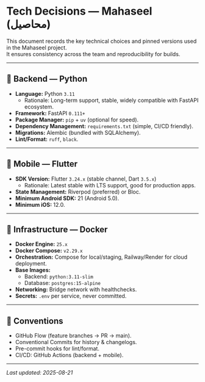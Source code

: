 # Tech Decisions — Mahaseel (محاصيل)

This document records the key technical choices and pinned versions used in the Mahaseel project.  
It ensures consistency across the team and reproducibility for builds.

---

## 🐍 Backend — Python

- **Language:** Python `3.11`
  - Rationale: Long-term support, stable, widely compatible with FastAPI ecosystem.
- **Framework:** FastAPI `0.111+`
- **Package Manager:** `pip` + `uv` (optional for speed).
- **Dependency Management:** `requirements.txt` (simple, CI/CD friendly).
- **Migrations:** Alembic (bundled with SQLAlchemy).
- **Lint/Format:** `ruff`, `black`.

---

## 📱 Mobile — Flutter

- **SDK Version:** Flutter `3.24.x` (stable channel, Dart `3.5.x`)
  - Rationale: Latest stable with LTS support, good for production apps.
- **State Management:** Riverpod (preferred) or Bloc.
- **Minimum Android SDK:** 21 (Android 5.0).
- **Minimum iOS:** 12.0.

---

## 🐳 Infrastructure — Docker

- **Docker Engine:** `25.x`
- **Docker Compose:** `v2.29.x`
- **Orchestration:** Compose for local/staging, Railway/Render for cloud deployment.
- **Base Images:**
  - Backend: `python:3.11-slim`
  - Database: `postgres:15-alpine`
- **Networking:** Bridge network with healthchecks.
- **Secrets:** `.env` per service, never committed.

---

## 🔐 Conventions

- GitHub Flow (feature branches → PR → main).
- Conventional Commits for history & changelogs.
- Pre-commit hooks for lint/format.
- CI/CD: GitHub Actions (backend + mobile).

---

_Last updated: 2025-08-21_
